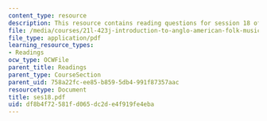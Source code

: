 ```yaml
---
content_type: resource
description: This resource contains reading questions for session 18 of the course.
file: /media/courses/21l-423j-introduction-to-anglo-american-folk-music-fall-2005/df8b4f72581fd065dc2de4f919fe4eba_ses18.pdf
file_type: application/pdf
learning_resource_types:
- Readings
ocw_type: OCWFile
parent_title: Readings
parent_type: CourseSection
parent_uid: 758a22fc-ee85-b859-5db4-991f87357aac
resourcetype: Document
title: ses18.pdf
uid: df8b4f72-581f-d065-dc2d-e4f919fe4eba
---
```

